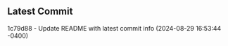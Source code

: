 
## Latest Commit
1c79d88 - Update README with latest commit info (2024-08-29 16:53:44 -0400) <Yunxi-Zhou>
